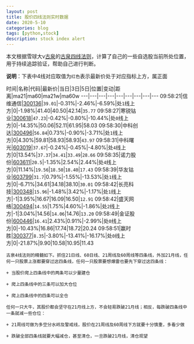 ```yaml
---
layout: post
title: 股价四线法则实时数据
date: 2020-5-10
categories: blog
tags: [python,stock]
description: stock index alert
---
```



本文根据雪球大v[古泉](https://xueqiu.com/u/7148646888)的[古泉四线法则](https://xueqiu.com/7148646888/130498192)，计算了自己的一些自选股当前所处位置，用于持续追踪验证，帮助自己进行判断。

**说明**：下表中4线对应取值为`红色`表示最新价处于对应指标上方，属正面

时间|名称|代码|最新价|当日|3日|5日|位置|变动|距离|ma21|ma60|ma21w|ma60w
---|---|---|---|---|---|---|---|---
09:58:21|信维通信|[300136](https://xueqiu.com/S/SZ300136)|`39.01`|-0.31%|-2.46%|-6.59%|处`1`线上方|0|-1.98%|41.40|40.50|42.14|`35.77`
09:58:27|寒锐钴业|[300618](https://xueqiu.com/S/SZ300618)|`47.23`|-0.42%|-0.80%|-10.44%|处`0`线上方|0|-14.35%|50.06|52.11|61.95|58.03
09:58:30|中科创达|[300496](https://xueqiu.com/S/SZ300496)|`56.84`|0.73%|-0.90%|-3.71%|处`1`线上方|0|4.30%|59.81|58.93|58.93|`43.97`
09:58:31|中科曙光|[603019](https://xueqiu.com/S/SH603019)|`37.67`|-0.24%|-0.45%|-4.80%|处`4`线上方|0|13.54%|`37.37`|`34.41`|`33.49`|`28.66`
09:58:35|诺力股份|[603611](https://xueqiu.com/S/SH603611)|`20.5`|-1.35%|2.54%|2.44%|处`4`线上方|0|11.14%|`19.56`|`18.50`|`18.40`|`17.43`
09:58:39|华友钴业|[603799](https://xueqiu.com/S/SH603799)|`31.7`|0.79%|-1.55%|-13.53%|处`1`线上方|0|-6.71%|34.61|34.18|38.10|`30.01`
09:58:42|长亮科技|[300348](https://xueqiu.com/S/SZ300348)|`15.96`|-1.48%|3.42%|-1.17%|处`1`线上方|-1|3.95%|16.67|16.09|16.50|`12.91`
09:58:42|盛天网络|[300494](https://xueqiu.com/S/SZ300494)|`14.55`|1.75%|4.60%|-1.86%|处`2`线上方|-1|3.04%|14.56|`14.06`|14.76|`13.20`
09:58:49|金证股份|[600446](https://xueqiu.com/S/SH600446)|`16.41`|2.43%|0.91%|-2.99%|处`0`线上方|0|-10.43%|16.86|17.74|18.72|20.24
09:58:51|赢时胜|[300377](https://xueqiu.com/S/SZ300377)|`8.35`|-3.80%|-13.41%|-16.17%|处`0`线上方|0|-21.87%|9.90|10.58|10.95|11.43

```
古泉4线法则的精髓如下。抓住21日线、60日线、21周线及60周线等四条线，外加21月线，任何一只股票上涨都要穿过这四条线，任何一只股票要想爆雷也要先下穿过这四条线：

+ 当股价爬上四条线中的两条可以少量建仓

+ 爬上四条线中的三条可以加大仓位

+ 爬上四条线中的四条可以全仓

任何一只大牛，其股价都会坚守在21月线上方，不会轻易跌破21月线；相反，每跌破四条线中一条就减一些仓位：

+ 21周线可做为多空分水岭及警戒线，股价在21周线及60周线下方就要十分慎重，多看少做

+ 跌破全部四条线就要大幅减仓，甚至清仓，一旦跌破21月线，清仓观望
```
